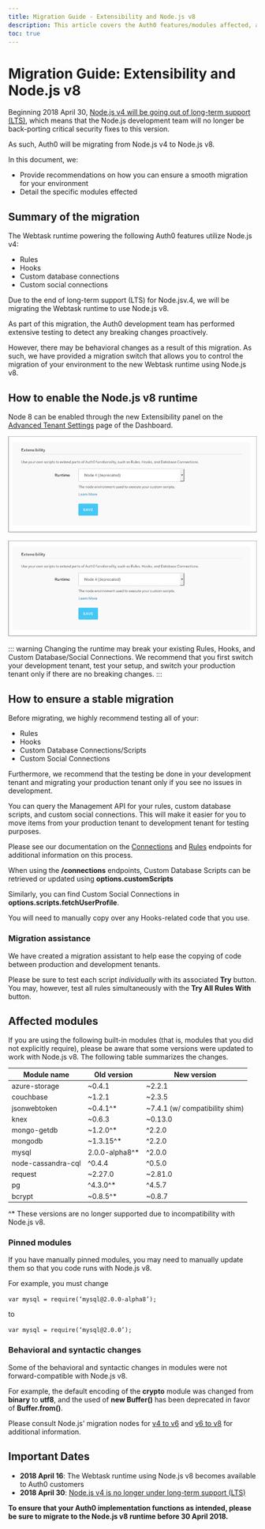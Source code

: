 ```yaml
---
title: Migration Guide - Extensibility and Node.js v8
description: This article covers the Auth0 features/modules affected, as well as our recommendations to ensure a smooth migration process.
toc: true
---
```

# Migration Guide: Extensibility and Node.js v8

Beginning 2018 April 30, [Node.js v4 will be going out of long-term support (LTS)](https://github.com/nodejs/Release#release-schedule), which means that the Node.js development team will no longer be back-porting critical security fixes to this version.

As such, Auth0 will be migrating from Node.js v4 to Node.js v8.

In this document, we:

* Provide recommendations on how you can ensure a smooth migration for your environment
* Detail the specific modules effected

## Summary of the migration

The Webtask runtime powering the following Auth0 features utilize Node.js v4:

* Rules
* Hooks
* Custom database connections
* Custom social connections

Due to the end of long-term support (LTS) for Node.jsv.4, we will be migrating the Webtask runtime to use Node.js v8.

As part of this migration, the Auth0 development team has performed extensive testing to detect any breaking changes proactively.

However, there may be behavioral changes as a result of this migration. As such, we have provided a migration switch that allows you to control the migration of your environment to the new Webtask runtime using Node.js v8.

## How to enable the Node.js v8 runtime

Node 8 can be enabled through the new Extensibility panel on the [Advanced Tenant Settings](${manage_url}/#/tenant/advanced) page of the Dashboard.

![Runtime toggle](/media/articles/migrations/node-runtime1.png)

![Runtime toggle options](/media/articles/migrations/node-runtime1.png)

::: warning
Changing the runtime may break your existing Rules, Hooks, and Custom Database/Social Connections. We recommend that you first switch your development tenant, test your setup, and switch your production tenant only if there are no breaking changes.
:::

## How to ensure a stable migration

Before migrating, we highly recommend testing all of your:

* Rules
* Hooks
* Custom Database Connections/Scripts
* Custom Social Connections

Furthermore, we recommend that the testing be done in your development tenant and migrating your production tenant only if you see no issues in development. 

You can query the Management API for your rules, custom database scripts, and custom social connections. This will make it easier for you to move items from your production tenant to development tenant for testing purposes.

Please see our documentation on the [Connections](/api/management/v2#!/Connections) and [Rules](/api/management/v2#!/Rules/get_rules) endpoints for additional information on this process.

When using the **/connections** endpoints, Custom Database Scripts can be retrieved or updated using **options.customScripts**

Similarly, you can find Custom Social Connections in **options.scripts.fetchUserProfile**.

You will need to manually copy over any Hooks-related code that you use.

### Migration assistance

We have created a migration assistant to help ease the copying of code between production and development tenants.

Please be sure to test each script *individually* with its associated **Try** button. You may, however, test all rules simultaneously with the **Try All Rules With** button.

## Affected modules

If you are using the following built-in modules (that is, modules that you did not explicitly require), please be aware that some versions were updated to work with Node.js v8. The following table summarizes the changes.

| Module name | Old version | New version |
| - | - | - |
| azure-storage | ~0.4.1 | ~2.2.1 |
| couchbase | ~1.2.1 | ~2.3.5 |
| jsonwebtoken | ~0.4.1^* | ~7.4.1 (w/ compatibility shim) |
| knex | ~0.6.3 | ~0.13.0 |
| mongo-getdb | ~1.2.0^* | ^2.2.0 |
| mongodb | ~1.3.15^* | ^2.2.0 |
| mysql | 2.0.0-alpha8^* | ^2.0.0 |
| node-cassandra-cql | ^0.4.4 | ^0.5.0 |
| request | ~2.27.0 | ~2.81.0 |
| pg | ^4.3.0^* | ^4.5.7 |
| bcrypt | ~0.8.5^* | ~0.8.7 |

^* These versions are no longer supported due to incompatibility with Node.js v8.

### Pinned modules

If you have manually pinned modules, you may need to manually update them so that you code runs with Node.js v8.

For example, you must change

`var mysql = require(‘mysql@2.0.0-alpha8’);`

to

`var mysql = require(‘mysql@2.0.0’);`

### Behavioral and syntactic changes

Some of the behavioral and syntactic changes in modules were not forward-compatible with Node.js v8.

For example, the default encoding of the **crypto** module was changed from **binary** to **utf8**, and the used of **new Buffer()** has been deprecated in favor of **Buffer.from()**.

Please consult Node.js' migration nodes for [v4 to v6](https://github.com/nodejs/node/wiki/Breaking-changes-between-v4-LTS-and-v6-LTS) and [v6 to v8](https://github.com/nodejs/node/wiki/Breaking-changes-between-v6-LTS-and-v8-LTS) for additional information.

## Important Dates

* **2018 April 16**: The Webtask runtime using Node.js v8 becomes available to Auth0 customers
* **2018 April 30**: [Node.js v4 is no longer under long-term support (LTS)](https://github.com/nodejs/Release#release-schedule)

**To ensure that your Auth0 implementation functions as intended, please be sure to migrate to the Node.js v8 runtime before 30 April 2018.**